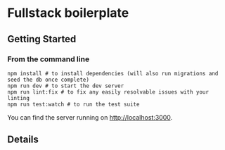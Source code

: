 # Fullstack boilerplate

## Getting Started
### From the command line
```
npm install # to install dependencies (will also run migrations and seed the db once complete)
npm run dev # to start the dev server
npm run lint:fix # to fix any easily resolvable issues with your linting
npm run test:watch # to run the test suite
```

You can find the server running on [http://localhost:3000](http://localhost:3000).

## Details


